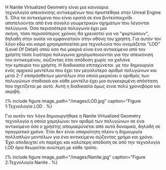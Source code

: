 Η Nanite Virtualized Geometry είναι μια καινούρια τεχνολογία απεικόνισης αντικειμένων που προστέθηκε στην Unreal Engine 5.
Όλα τα αντικείμενα που είναι ορατά σε ένα βιντεοπαιχνίδι αποτελούνται από ένα σύνολο γεωμετρικών σχημάτων που λέγονται πολύγωνα. Όσα περισσότερα πολύγωνα
έχει μια σκήνη, τόσο περισσότερος χρόνος θα χρειαστεί για να "φορτώσουν", δηλαδή στην ουσία να εμφανιστούν στην οθόνη του χρήστη. Για αυτόν τον λόγο
εδώ και καιρό χρησιμοποιείται μια τεχνολογία που ονομάζεται "LOD" (Level Of Detail) οπού όσο πιο μακριά είναι ένα αντικείμενο από τον χρήστη τόσα λιγότερα
πολύγωνα χρησιμοποιούνται για την απεικόνιση του αντικειμένου, σώζοντας έτσι απόδοση χωρίς να χαλάνε την εμπειρία του χρήστη. Η διαδικασία επιταχύνεται 
με την δημιουργία ενός αρχικού μοντέλου που έχει τον μεγαλύτερο αριθμό πολυγώνων και μετά 2-7 επιπρόσθετων μοντέλων στα οποία μικραίνει ο αριθμός των
πολυγώνων σταδιακά και κάθε μοντέλο έχει μια συγκεκριμένη απόσταση που σχετίζεται με αυτό. Αυτή η διαδικασία όμως είναι πολύ χρονοβόρα και ακριβή. 

{% include figure image_path="/images/LOD.jpg" caption="Figure 1:Τεχνολογία LOD . %}


Για αυτόν τον λόγο δημιουργήθηκε η Nanite Virtualized Geometry τεχνολογία η οποία χαμηλώνει τον αριθμό των πολυγώνων σε ένα αντικείμενο όσο ο χρήστης
απομακρύνεται από αυτά δυναμικά, δηλαδή σε πραγματικό χρόνο. Έτσι δεν είναι απαραίτητη πλέον η δημιουργία πολλαπλών μοντέλων για ένα αντικείμενο σώζοντας 
χρήμα και χρόνο. Έχει αποδειχτεί οτι παρέχει και καλύτερη απόδοση σε από την τεχνολογία LOD άρα θεωρείται ανώτερη με κάθε τρόπο.

{% include figure image_path="/images/Nanite.jpg" caption="Figure 2:Τεχνολογία Nanite . %}


